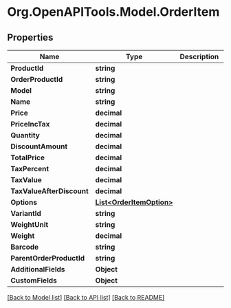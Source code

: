 # Org.OpenAPITools.Model.OrderItem

## Properties

Name | Type | Description | Notes
------------ | ------------- | ------------- | -------------
**ProductId** | **string** |  | [optional] 
**OrderProductId** | **string** |  | [optional] 
**Model** | **string** |  | [optional] 
**Name** | **string** |  | [optional] 
**Price** | **decimal** |  | [optional] 
**PriceIncTax** | **decimal** |  | [optional] 
**Quantity** | **decimal** |  | [optional] 
**DiscountAmount** | **decimal** |  | [optional] 
**TotalPrice** | **decimal** |  | [optional] 
**TaxPercent** | **decimal** |  | [optional] 
**TaxValue** | **decimal** |  | [optional] 
**TaxValueAfterDiscount** | **decimal** |  | [optional] 
**Options** | [**List&lt;OrderItemOption&gt;**](OrderItemOption.md) |  | [optional] 
**VariantId** | **string** |  | [optional] 
**WeightUnit** | **string** |  | [optional] 
**Weight** | **decimal** |  | [optional] 
**Barcode** | **string** |  | [optional] 
**ParentOrderProductId** | **string** |  | [optional] 
**AdditionalFields** | **Object** |  | [optional] 
**CustomFields** | **Object** |  | [optional] 

[[Back to Model list]](../README.md#documentation-for-models) [[Back to API list]](../README.md#documentation-for-api-endpoints) [[Back to README]](../README.md)

